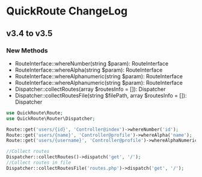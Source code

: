 # QuickRoute ChangeLog

## v3.4 to v3.5
### New Methods
- RouteInterface::whereNumber(string $param): RouteInterface
- RouteInterface::whereAlpha(string $param): RouteInterface
- RouteInterface::whereAlphanumeric(string $param): RouteInterface
- RouteInterface::whereAlphanumeric(string $param): RouteInterface
- Dispatcher::collectRoutes(array $routesInfo = []): Dispatcher
- Dispatcher::collectRoutesFile(string $filePath, array $routesInfo = []): Dispatcher

```php
use QuickRoute\Route;
use QuickRoute\Router\Dispatcher;

Route::get('users/{id}', 'Controller@index')->whereNumber('id');
Route::get('users/{name}', 'Controller@profile')->whereAlpha('name');
Route::get('users/{username}', 'Controller@profile')->whereAlphaNumeric('username');

//Collect routes
Dispatcher::collectRoutes()->dispatch('get', '/');
//Collect routes in file
Dispatcher::collectRoutesFile('routes.php')->dispatch('get', '/');
```